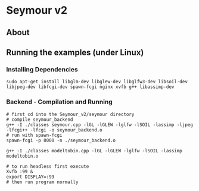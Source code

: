 # Seymour v2
## About

## Running the examples (under Linux)
### Installing Dependencies
```
sudo apt-get install libglm-dev libglew-dev libglfw3-dev libsoil-dev libjpeg-dev libfcgi-dev spawn-fcgi nginx xvfb g++ libassimp-dev
```
### Backend - Compilation and Running
```
# first cd into the Seymour_v2/seymour directory
# compile seymour_backend 
g++ -I ./classes seymour.cpp -lGL -lGLEW -lglfw -lSOIL -lassimp -ljpeg -lfcgi++ -lfcgi -o seymour_backend.o
# run with spawn-fcgi
spawn-fcgi -p 8000 -n ./seymour_backend.o

g++ -I ./classes modeltobin.cpp -lGL -lGLEW -lglfw -lSOIL -lassimp modeltobin.o

# to run headless first execute
Xvfb :99 &
export DISPLAY=:99
# then run program normally
```
